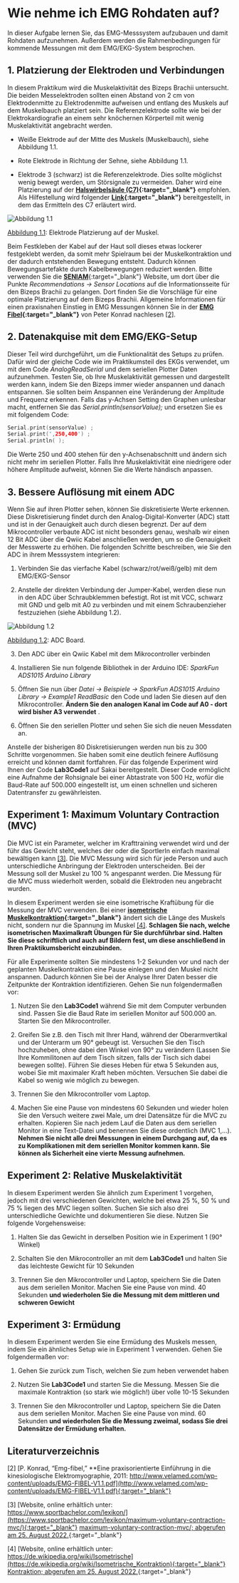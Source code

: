 # **Wie nehme ich EMG Rohdaten auf?**

In dieser Aufgabe lernen Sie, das EMG-Messsystem aufzubauen und damit Rohdaten aufzunehmen. Außerdem werden die Rahmenbedingungen für kommende
Messungen mit dem EMG/EKG-System besprochen.

## 1. **Platzierung der Elektroden und Verbindungen**
In diesem Praktikum wird die Muskelaktivität des Bizeps Brachii untersucht. Die beiden Messelektroden sollten einen Abstand von 2 cm von Elektrodenmitte zu Elektrodenmitte aufweisen und entlang des Muskels auf dem Muskelbauch platziert sein. Die Referenzelektrode sollte wie bei der Elektrokardiografie an einem sehr knöchernen Körperteil mit wenig Muskelaktivität angebracht werden.

  - Weiße Elektrode auf der Mitte des Muskels (Muskelbauch), siehe Abbildung 1.1.

  - Rote Elektrode in Richtung der Sehne, siehe Abbildung 1.1.

  - Elektrode 3 (schwarz) ist die Referenzelektrode. Dies sollte möglichst wenig bewegt werden, um Störsignale zu vermeiden. Daher wird eine Platzierung auf der **[Halswirbelsäule (C7)](https://de.wikipedia.org/wiki/Halswirbel){:target="_blank"}** empfohlen. Als Hilfestellung wird folgender **[Link](https://de.wikipedia.org/wiki/Halswirbel){:target="_blank"}** bereitgestellt, in dem das Ermitteln des C7 erläutert wird.

![Abbildung 1.1](../assets/img/emgElekt.jpg)

[Abbildung 1.1](../assets/img/emgElekt.jpg): Elektrode Platzierung auf der Muskel.

Beim Festkleben der Kabel auf der Haut soll dieses etwas lockerer festgeklebt werden, da somit mehr Spielraum bei der Muskelkontraktion und der dadurch entstehenden Bewegung entsteht. Dadurch können Bewegungsartefakte durch Kabelbewegungen reduziert werden. Bitte verwenden Sie die [**SENIAM**](http://www.seniam.org/){:target="_blank"}  Website, um dort über die Punkte *Recommendations →* *Sensor Locations* auf die Informationsseite für den Bizeps Brachii zu gelangen.
Dort finden Sie die Vorschläge für eine optimale Platzierung auf dem Bizeps Brachii. Allgemeine Informationen für einen praxisnahen Einstieg in EMG Messungen können Sie in der **[EMG Fibel](http://www.velamed.com/wp-content/uploads/EMG-FIBEL-V1.1.pdf){:target="_blank"}** von Peter Konrad nachlesen [[2]](#2).

## 2. **Datenakquise mit dem EMG/EKG-Setup**
Dieser Teil wird durchgeführt, um die Funktionalität des Setups zu prüfen. Dafür wird der gleiche Code wie im Praktikumsteil des EKGs verwendet, um mit dem Code *AnalogReadSerial* und dem seriellen Plotter Daten aufzunehmen. Testen Sie, ob Ihre Muskelaktivität gemessen und dargestellt werden kann, indem Sie den Bizeps immer wieder anspannen und danach entspannen. Sie sollten beim Anspannen eine Veränderung der Amplitude und Frequenz erkennen. Falls das y-Achsen Setting den Graphen unlesbar macht, entfernen Sie das *Serial.println(sensorValue);* und ersetzen Sie es mit folgendem Code:
````c
Serial.print(sensorValue) ;
Serial.print(',250,400') ;
Serial.println( );
````
Die Werte 250 und 400 stehen für den y-Achsenabschnitt und ändern sich
nicht mehr im seriellen Plotter. Falls Ihre Muskelaktivität eine niedrigere oder höhere Amplitude aufweist, können Sie die Werte händisch anpassen.

## 3. **Bessere Auflösung mit einem ADC**
Wenn Sie auf ihren Plotter sehen, können Sie diskretisierte Werte erkennen. Diese Diskretisierung findet durch den Analog-Digital-Konverter (ADC) statt und ist in der Genauigkeit auch durch diesen begrenzt. Der auf dem Mikrocontroller verbaute ADC ist nicht besonders genau, weshalb wir einen 12 Bit ADC über die Qwiic Kabel anschließen werden, um so die Genauigkeit der Messwerte zu erhöhen. Die folgenden Schritte beschreiben, wie Sie
den ADC in ihrem Messsystem integrieren:

1. Verbinden Sie das vierfache Kabel (schwarz/rot/weiß/gelb) mit dem
EMG/EKG-Sensor

2. Anstelle der direkten Verbindung der Jumper-Kabel, werden diese nun
in den ADC über Schraubklemmen befestigt. Rot ist mit VCC, schwarz
mit GND und gelb mit A0 zu verbinden und mit einem Schraubenzieher festzuziehen (siehe Abbildung 1.2).

![Abbildung 1.2](../assets/img/Channels_Sparkfun_AD12.JPG)

[Abbildung 1.2](../assets/img/Channels_Sparkfun_AD12.JPG ): ADC Board.

3. Den ADC über ein Qwiic Kabel mit dem Mikrocontroller verbinden

4. Installieren Sie nun folgende Bibliothek in der Arduino IDE: *SparkFun*
*ADS1015 Arduino Library*

5. Öffnen Sie nun über *Datei →* *Beispiele →* *SparkFun ADS1015 Arduino Library →* *Example1 ReadBasic* den Code und laden Sie diesen auf den
Mikrocontroller. **Ändern Sie den analogen Kanal im Code auf A0 - dort wird bisher A3 verwendet** .

6. Öffnen Sie den seriellen Plotter und sehen Sie sich die neuen Messdaten an.

Anstelle der bisherigen 80 Diskretisierungen werden nun bis zu 300 Schritte vorgenommen. Sie haben somit eine deutlich feinere Auflösung erreicht und können damit fortfahren. Für das folgende Experiment wird Ihnen der Code **Lab3Code1** auf Sakai bereitgestellt. Dieser Code ermöglicht eine Aufnahme der Rohsignale bei einer Abtastrate von 500 Hz, wofür die Baud-Rate auf 500.000 eingestellt ist, um einen schnellen und sicheren Datentransfer zu gewährleisten.

## **Experiment 1: Maximum Voluntary Contraction (MVC)**

Die MVC ist ein Parameter, welcher im Krafttraining verwendet wird
und der führ das Gewicht steht, welches der oder die SportlerIn einfach maximal bewältigen kann [[3]](#3). Die MVC Messung wird sich für jede Person und auch unterschiedliche Anbringung der Elektroden unterscheiden. Bei der Messung soll der Muskel zu 100 % angespannt
werden. Die Messung für die MVC muss wiederholt werden, sobald
die Elektroden neu angebracht wurden.

In diesem Experiment werden sie eine isometrische Kraftübung für die
Messung der MVC verwenden. Bei einer **[isometrische Muskelkontraktion](https://de.wikipedia.org/wiki/Isometrische_Kontraktion){:target="_blank"}**
ändert sich die Länge des Muskels nicht, sondern nur die
Spannung im Muskel [[4]](#4).
**Schlagen Sie nach, welche isometrischen Maximalkraft Übungen für Sie durchführbar sind. Halten Sie diese schriftlich und auch auf Bildern fest, um diese anschließend in Ihren Praktikumsbericht einzubinden.**

Für alle Experimente sollten Sie mindestens 1-2 Sekunden vor und
nach der geplanten Muskelkontraktion eine Pause einlegen und den
Muskel nicht anspannen. Dadurch können Sie bei der Analyse Ihrer
Daten besser die Zeitpunkte der Kontraktion identifizieren. Gehen Sie
nun folgendermaßen vor:

1. Nutzen Sie den **Lab3Code1** während Sie mit dem Computer verbunden sind. Passen Sie die Baud Rate im seriellen Monitor auf 500.000 an. Starten Sie den Mikrocontroller.

2. Greifen Sie z.B. den Tisch mit Ihrer Hand, während der Oberarmvertikal und der Unterarm um 90° gebeugt ist. Versuchen Sie den Tisch hochzuheben, ohne dabei den Winkel von 90° zu verändern (Lassen Sie Ihre Kommilitonen auf dem Tisch sitzen, falls der Tisch sich dabei bewegen sollte). Führen Sie dieses Heben für etwa 5 Sekunden aus, wobei Sie mit maximaler Kraft heben möchten. Versuchen Sie dabei die Kabel so wenig wie möglich zu bewegen.

3. Trennen Sie den Mikrocontroller vom Laptop.

4. Machen Sie eine Pause von mindestens 60 Sekunden und wieder
holen Sie den Versuch weitere zwei Male, um drei Datensätze für
die MVC zu erhalten. Kopieren Sie nach jedem Lauf die Daten aus
dem seriellen Monitor in eine Text-Datei und benennen Sie diese
ordentlich (MVC 1,...). **Nehmen Sie nicht alle drei Messungen in einem Durchgang auf, da es zu Komplikationen mit dem seriellen Monitor kommen kann. Sie können als Sicherheit eine vierte Messung aufnehmen.**

## **Experiment 2: Relative Muskelaktivität**

In diesem Experiment werden Sie ähnlich zum Experiment 1 vorgehen, jedoch mit drei verschiedenen Gewichten, welche bei etwa 25 %,
50 % und 75 % liegen des MVC liegen sollten. Suchen Sie sich also drei
unterschiedliche Gewichte und dokumentieren Sie diese. Nutzen Sie
folgende Vorgehensweise:

1. Halten Sie das Gewicht in derselben Position wie in Experiment
1 (90° Winkel)

2. Schalten Sie den Mikrocontroller an mit dem **Lab3Code1** und
halten Sie das leichteste Gewicht für 10 Sekunden

3. Trennen Sie den Mikrocontroller und Laptop, speichern Sie die
Daten aus dem seriellen Monitor. Machen Sie eine Pause von mind. 40 Sekunden **und wiederholen Sie die Messung mit dem mittleren und schweren Gewicht**

## **Experiment 3: Ermüdung** 
In diesem Experiment werden Sie eine Ermüdung des Muskels messen, indem Sie ein ähnliches Setup wie in Experiment 1 verwenden. Gehen Sie folgendermaßen vor:

1. Gehen Sie zurück zum Tisch, welchen Sie zum heben verwendet
haben

2. Nutzen Sie **Lab3Code1** und starten Sie die Messung. Messen Sie
die maximale Kontraktion (so stark wie möglich!) über volle 10-15
Sekunden

3. Trennen Sie den Mikrocontroller und Laptop, speichern Sie die
Daten aus dem seriellen Monitor. Machen Sie eine Pause von mind. 60 Sekunden **und wiederholen Sie die Messung zweimal, sodass Sie drei Datensätze der Ermüdung erhalten.**


## **Literaturverzeichnis**
<a id="2">[2]</a> 
[P. Konrad, “Emg-fibel,” **Eine praxisorientierte Einführung in die kinesiologische Elektromyographie, 2011: http://www.velamed.com/wp-content/uploads/EMG-FIBEL-V1.1.pdf](http://www.velamed.com/wp-content/uploads/EMG-FIBEL-V1.1.pdf){:target="_blank"}

<a id="3">[3]</a> 
[Website, online erhältlich unter: https://www.sportbachelor.com/lexikon/](https://www.sportbachelor.com/lexikon/maximum-voluntary-contraction-mvc/){:target="_blank"}
[maximum-voluntary-contraction-mvc/; abgerufen am 25. August 2022.](https://www.sportbachelor.com/lexikon/maximum-voluntary-contraction-mvc/){:target="_blank"}

<a id="3">[4]</a> 
[Website, online erhältlich unter: https://de.wikipedia.org/wiki/Isometrische](https://de.wikipedia.org/wiki/Isometrische_Kontraktion){:target="_blank"}
[Kontraktion; abgerufen am 25. August 2022.](https://de.wikipedia.org/wiki/Isometrische_Kontraktion){:target="_blank"}
